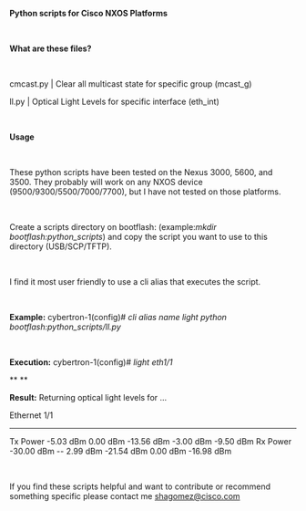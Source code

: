 **Python scripts for Cisco NXOS Platforms**

 

**What are these files?**

 

cmcast.py |
Clear all multicast state for specific group (mcast_g)

ll.py |
Optical Light Levels for specific interface (eth_int)

 

**Usage**

 

These
python scripts have been tested on the Nexus 3000, 5600, and 3500. They
probably will work on any NXOS device (9500/9300/5500/7000/7700), but I have
not tested on those platforms. 

 

Create a
scripts directory on bootflash: (example:_mkdir
bootflash:python_scripts_) and copy the script you want to use to this
directory (USB/SCP/TFTP).

 

I find it
most user friendly to use a cli alias that executes the script. 

 

**Example:**
cybertron-1(config)# _cli alias name light
python bootflash:python_scripts/ll.py_

 

**Execution:**
cybertron-1(config)# _light eth1/1_

** **

**Result:**
Returning optical light levels for ...

Ethernet 1/1

** **

  Tx Power       -5.03 dBm       0.00 dBm  -13.56 dBm   -3.00 dBm     -9.50 dBm
  Rx Power      -30.00 dBm --    2.99 dBm  -21.54 dBm    0.00 dBm    -16.98 dBm

 

If you find these scripts
helpful and want to contribute or recommend something specific please contact
me shagomez@cisco.com
